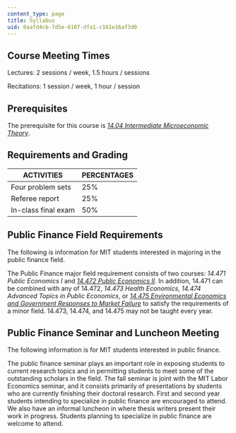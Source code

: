```yaml
---
content_type: page
title: Syllabus
uid: 0aafd4cb-7d5e-6107-dfa1-c161e16af3d0
---
```


Course Meeting Times
--------------------

Lectures: 2 sessions / week, 1.5 hours / sessions

Recitations: 1 session / week, 1 hour / session

Prerequisites
-------------

The prerequisite for this course is [_14.04 Intermediate Microeconomic Theory_](/courses/14-04-intermediate-microeconomic-theory-fall-2006).

Requirements and Grading
------------------------

| ACTIVITIES | PERCENTAGES |
| --- | --- |
| Four problem sets | 25% |
| Referee report | 25% |
| In-class final exam | 50% 

Public Finance Field Requirements
---------------------------------

The following is information for MIT students interested in majoring in the public finance field.

The Public Finance major field requirement consists of two courses: _14.471_ _Public Economics I_ and _[14.472 Public Economics II](/courses/14-472-public-economics-ii-spring-2004/)_. In addition, 14.471 can be combined with any of 14.472, _14.473 Health Economics_, _14.474 Advanced Topics in Public Economics_, or [_14.475 Environmental Economics and Government Responses to Market Failure_](/courses/14-475-environmental-economics-and-government-responses-to-market-failure-spring-2005) to satisfy the requirements of a minor field. 14.473, 14.474, and 14.475 may not be taught every year.

Public Finance Seminar and Luncheon Meeting
-------------------------------------------

The following information is for MIT students interested in public finance.

The public finance seminar plays an important role in exposing students to current research topics and in permitting students to meet some of the outstanding scholars in the field. The fall seminar is joint with the MIT Labor Economics seminar, and it consists primarily of presentations by students who are currently finishing their doctoral research. First and second year students intending to specialize in public finance are encouraged to attend. We also have an informal luncheon in where thesis writers present their work in progress. Students planning to specialize in public finance are welcome to attend.